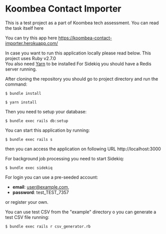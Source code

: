 # Koombea Contact Importer

This is a test project as a part of Koombea tech assessment. You can read the task itself here 

You can try this app here https://koombea-contact-importer.herokuapp.com/

In case you want to run this application locally please read below.
This project uses Ruby v2.7.0  
You also need [Yarn](https://yarnpkg.com/) to be installed
For Sidekiq you should have a Redis server running.

After cloning the repository you should go to project directory and run the command:
```shell
$ bundle install
```
```shell
$ yarn install
```
Then you need to setup your database:
```shell
$ bundle exec rails db:setup
```

You can start this application by running:
```shell
$ bundle exec rails s
```
then you can access the application on following URL http://localhost:3000

For background job processing you need to start Sidekiq:
```shell
$ bundle exec sidekiq
```

For login you can use a pre-seeded account:
* **email**: user@example.com,
* **password**: test_TEST_7357

or register your own.

You can use test CSV from the "example" directory o you can generate a test CSV file running:
```shell
$ bundle exec rails r csv_generator.rb
```

